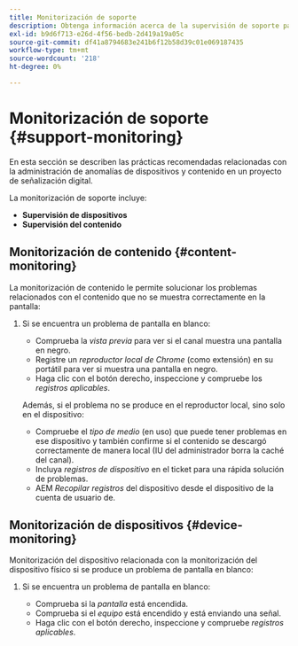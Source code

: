 ```yaml
---
title: Monitorización de soporte
description: Obtenga información acerca de la supervisión de soporte para la Guía de prácticas recomendadas de AEM Screens.
exl-id: b9d6f713-e26d-4f56-bedb-2d419a19a05c
source-git-commit: df41a8794683e241b6f12b58d39c01e069187435
workflow-type: tm+mt
source-wordcount: '218'
ht-degree: 0%

---
```


# Monitorización de soporte {#support-monitoring}

En esta sección se describen las prácticas recomendadas relacionadas con la administración de anomalías de dispositivos y contenido en un proyecto de señalización digital.

La monitorización de soporte incluye:

* **Supervisión de dispositivos**
* **Supervisión del contenido**

## Monitorización de contenido {#content-monitoring}

La monitorización de contenido le permite solucionar los problemas relacionados con el contenido que no se muestra correctamente en la pantalla:

1. Si se encuentra un problema de pantalla en blanco:

   * Comprueba la *vista previa* para ver si el canal muestra una pantalla en negro.
   * Registre un *reproductor local de Chrome* (como extensión) en su portátil para ver si muestra una pantalla en negro.
   * Haga clic con el botón derecho, inspeccione y compruebe los *registros aplicables*.

   Además, si el problema no se produce en el reproductor local, sino solo en el dispositivo:

   * Compruebe el *tipo de medio* (en uso) que puede tener problemas en ese dispositivo y también confirme si el contenido se descargó correctamente de manera local (IU del administrador borra la caché del canal).
   * Incluya *registros de dispositivo* en el ticket para una rápida solución de problemas.
   * AEM *Recopilar registros* del dispositivo desde el dispositivo de la cuenta de usuario de.

## Monitorización de dispositivos {#device-monitoring}

Monitorización del dispositivo relacionada con la monitorización del dispositivo físico si se produce un problema de pantalla en blanco:

1. Si se encuentra un problema de pantalla en blanco:

   * Comprueba si la *pantalla* está encendida.
   * Comprueba si el *equipo* está encendido y está enviando una señal.
   * Haga clic con el botón derecho, inspeccione y compruebe *registros aplicables*.
